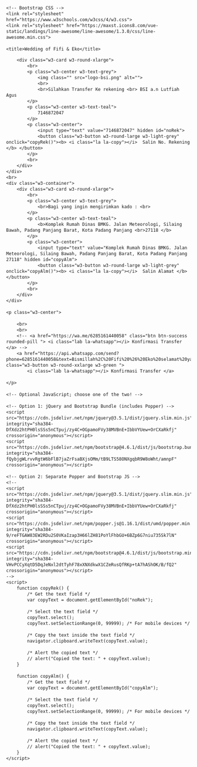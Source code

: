 <!doctype html>
<html lang="en">

<head>
    <!-- Required meta tags -->
    <meta charset="utf-8">
    <meta name="viewport" content="width=device-width, initial-scale=1, shrink-to-fit=no">

    <!-- Bootstrap CSS -->
    <link rel="stylesheet" href="https://www.w3schools.com/w3css/4/w3.css">
    <link rel="stylesheet" href="https://maxst.icons8.com/vue-static/landings/line-awesome/line-awesome/1.3.0/css/line-awesome.min.css">

    <title>Wedding of Fifi & Eko</title>
</head>

<body>
    <div class="w3-container w3-margin-top">

        <div class="w3-card w3-round-xlarge">
            <br>
            <p class="w3-center w3-text-grey">
                <img class="" src="logo-bsi.png" alt="">
                <br>
                <br>Silahkan Transfer Ke rekening <br> BSI a.n Lutfiah Agus
            </p>
            <p class="w3-center w3-text-teal">
                7146872047
            </p>
            <p class="w3-center">
                <input type="text" value="7146872047" hidden id="noRek">
                <button class="w3-button w3-round-large w3-light-grey" onclick="copyRek()"><b> <i class="la la-copy"></i>  Salin No. Rekening </b> </button>
            </p>
            <br>
        </div>
    </div>
    <br>
    <div class="w3-container">
        <div class="w3-card w3-round-xlarge">
            <br>
            <p class="w3-center w3-text-grey">
                <br>Bagi yang ingin mengirimkan kado : <br>
            </p>
            <p class="w3-center w3-text-teal">
                <b>Komplek Rumah Dinas BMKG. Jalan Meteorologi, Silaing Bawah, Padang Panjang Barat, Kota Padang Panjang <br>27118 </b>
            </p>
            <p class="w3-center">
                <input type="text" value="Komplek Rumah Dinas BMKG. Jalan Meteorologi, Silaing Bawah, Padang Panjang Barat, Kota Padang Panjang 27118" hidden id="copyAlm">
                <button class="w3-button w3-round-large w3-light-grey" onclick="copyAlm()"><b> <i class="la la-copy"></i>  Salin Alamat </b> </button>
            </p>
            <br>
        </div>
    </div>

    <p class="w3-center">

        <br>
        <br>
        <!-- <a href="https://wa.me/6285161440058" class="btn btn-success rounded-pill "> <i class="lab la-whatsapp"></i> Konfirmasi Transfer </a> -->
        <a href="https://api.whatsapp.com/send?phone=6285161440058&text=Bismillah%2C%20Fifi%20%26%20Eko%20selamat%20ya%20atas%20pernikahannya%2C%20berikut%20ini%20ada%20bukti%20transfer%20untuk%20hadiah%20pernikahan%20kalian%20semoga%20diberkahi" class="w3-button w3-round-xxlarge w3-green ">
            <i class="lab la-whatsapp"></i> Konfirmasi Transfer </a>

    </p>

    <!-- Optional JavaScript; choose one of the two! -->

    <!-- Option 1: jQuery and Bootstrap Bundle (includes Popper) -->
    <script src="https://cdn.jsdelivr.net/npm/jquery@3.5.1/dist/jquery.slim.min.js" integrity="sha384-DfXdz2htPH0lsSSs5nCTpuj/zy4C+OGpamoFVy38MVBnE+IbbVYUew+OrCXaRkfj" crossorigin="anonymous"></script>
    <script src="https://cdn.jsdelivr.net/npm/bootstrap@4.6.1/dist/js/bootstrap.bundle.min.js" integrity="sha384-fQybjgWLrvvRgtW6bFlB7jaZrFsaBXjsOMm/tB9LTS58ONXgqbR9W8oWht/amnpF" crossorigin="anonymous"></script>

    <!-- Option 2: Separate Popper and Bootstrap JS -->
    <!--
    <script src="https://cdn.jsdelivr.net/npm/jquery@3.5.1/dist/jquery.slim.min.js" integrity="sha384-DfXdz2htPH0lsSSs5nCTpuj/zy4C+OGpamoFVy38MVBnE+IbbVYUew+OrCXaRkfj" crossorigin="anonymous"></script>
    <script src="https://cdn.jsdelivr.net/npm/popper.js@1.16.1/dist/umd/popper.min.js" integrity="sha384-9/reFTGAW83EW2RDu2S0VKaIzap3H66lZH81PoYlFhbGU+6BZp6G7niu735Sk7lN" crossorigin="anonymous"></script>
    <script src="https://cdn.jsdelivr.net/npm/bootstrap@4.6.1/dist/js/bootstrap.min.js" integrity="sha384-VHvPCCyXqtD5DqJeNxl2dtTyhF78xXNXdkwX1CZeRusQfRKp+tA7hAShOK/B/fQ2" crossorigin="anonymous"></script>
    -->
    <script>
        function copyRek() {
            /* Get the text field */
            var copyText = document.getElementById("noRek");

            /* Select the text field */
            copyText.select();
            copyText.setSelectionRange(0, 99999); /* For mobile devices */

            /* Copy the text inside the text field */
            navigator.clipboard.writeText(copyText.value);

            /* Alert the copied text */
            // alert("Copied the text: " + copyText.value);
        }

        function copyAlm() {
            /* Get the text field */
            var copyText = document.getElementById("copyAlm");

            /* Select the text field */
            copyText.select();
            copyText.setSelectionRange(0, 99999); /* For mobile devices */

            /* Copy the text inside the text field */
            navigator.clipboard.writeText(copyText.value);

            /* Alert the copied text */
            // alert("Copied the text: " + copyText.value);
        }
    </script>
</body>

</html>